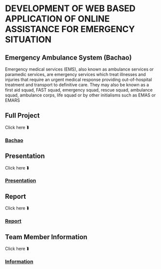 # DEVELOPMENT OF WEB BASED APPLICATION OF ONLINE ASSISTANCE FOR EMERGENCY SITUATION
## Emergency Ambulance System (Bachao)
Emergency medical services (EMS), also known as ambulance services or paramedic services, are emergency services which treat illnesses and injuries that require an urgent medical response
providing out-of-hospital treatment and transport to definitive care. They may also be known as a first aid squad, FAST squad, emergency squad, rescue squad, ambulance squad, ambulance corps, life squad or by other initialisms such as EMAS or EMARS



## Full Project
Click here ⮯
### [Bachao](https://github.com/Shumssunam/EmergencyAmbulanceSystem/tree/master/Bchao)


## Presentation
Click here ⮯
### [Presentation](https://prezi.com/view/fMuQFruLLeXzvniZ4fPR/)


## Report
Click here ⮯
### [Report](https://github.com/Shumssunam/EmergencyAmbulanceSystem/tree/master/Final%20Project%20Report)

## Team Member Information 
Click here ⮯
### [Information](https://github.com/Shumssunam/EmergencyAmbulanceSystem/tree/master/Team%20Member%20Information)

